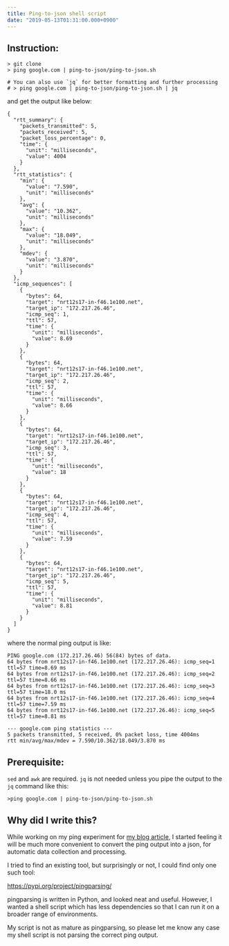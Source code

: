 ```yaml
---
title: Ping-to-json shell script
date: "2019-05-13T01:31:00.000+0900"
---
```


## Instruction:

```
> git clone 
> ping google.com | ping-to-json/ping-to-json.sh

# You can also use `jq` for better formatting and further processing 
# > ping google.com | ping-to-json/ping-to-json.sh | jq
```

and get the output like below:

```
{
  "rtt_summary": {
    "packets_transmitted": 5,
    "packets_received": 5,
    "packet_loss_percentage": 0,
    "time": {
      "unit": "milliseconds",
      "value": 4004
    }
  },
  "rtt_statistics": {
    "min": {
      "value": "7.590",
      "unit": "milliseconds"
    },
    "avg": {
      "value": "10.362",
      "unit": "milliseconds"
    },
    "max": {
      "value": "18.049",
      "unit": "milliseconds"
    },
    "mdev": {
      "value": "3.870",
      "unit": "milliseconds"
    }
  },
  "icmp_sequences": [
    {
      "bytes": 64,
      "target": "nrt12s17-in-f46.1e100.net",
      "target_ip": "172.217.26.46",
      "icmp_seq": 1,
      "ttl": 57,
      "time": {
        "unit": "milliseconds",
        "value": 8.69
      }
    },
    {
      "bytes": 64,
      "target": "nrt12s17-in-f46.1e100.net",
      "target_ip": "172.217.26.46",
      "icmp_seq": 2,
      "ttl": 57,
      "time": {
        "unit": "milliseconds",
        "value": 8.66
      }
    },
    {
      "bytes": 64,
      "target": "nrt12s17-in-f46.1e100.net",
      "target_ip": "172.217.26.46",
      "icmp_seq": 3,
      "ttl": 57,
      "time": {
        "unit": "milliseconds",
        "value": 18
      }
    },
    {
      "bytes": 64,
      "target": "nrt12s17-in-f46.1e100.net",
      "target_ip": "172.217.26.46",
      "icmp_seq": 4,
      "ttl": 57,
      "time": {
        "unit": "milliseconds",
        "value": 7.59
      }
    },
    {
      "bytes": 64,
      "target": "nrt12s17-in-f46.1e100.net",
      "target_ip": "172.217.26.46",
      "icmp_seq": 5,
      "ttl": 57,
      "time": {
        "unit": "milliseconds",
        "value": 8.81
      }
    }
  ]
}
```

where the normal ping output is like:

```
PING google.com (172.217.26.46) 56(84) bytes of data.
64 bytes from nrt12s17-in-f46.1e100.net (172.217.26.46): icmp_seq=1 ttl=57 time=8.69 ms
64 bytes from nrt12s17-in-f46.1e100.net (172.217.26.46): icmp_seq=2 ttl=57 time=8.66 ms
64 bytes from nrt12s17-in-f46.1e100.net (172.217.26.46): icmp_seq=3 ttl=57 time=18.0 ms
64 bytes from nrt12s17-in-f46.1e100.net (172.217.26.46): icmp_seq=4 ttl=57 time=7.59 ms
64 bytes from nrt12s17-in-f46.1e100.net (172.217.26.46): icmp_seq=5 ttl=57 time=8.81 ms

--- google.com ping statistics ---
5 packets transmitted, 5 received, 0% packet loss, time 4004ms
rtt min/avg/max/mdev = 7.590/10.362/18.049/3.870 ms
```

## Prerequisite:

`sed` and `awk` are required. `jq` is not needed unless you pipe the output to the `jq` command like this:

```
>ping google.com | ping-to-json/ping-to-json.sh
```

## Why did I write this?

While working on my ping experiment for [my blog article](https://richardimaoka.github.io/blog/network-latency-analysis-with-ping-aws/), I started feeling it will be much more convenient to convert the ping output into a json, for automatic data collection and processing.

I tried to find an existing tool, but surprisingly or not, I could find only one such tool:

https://pypi.org/project/pingparsing/

pingparsing is written in Python, and looked neat and useful. However, I wanted a shell script which has less dependencies so that I can run it on a broader range of environments.

My script is not as mature as pingparsing, so please let me know any case my shell script is not parsing the correct ping output.
